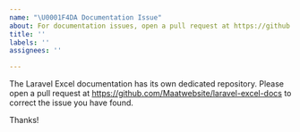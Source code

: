 ```yaml
---
name: "\U0001F4DA Documentation Issue"
about: For documentation issues, open a pull request at https://github.com/Maatwebsite/laravel-excel-docs
title: ''
labels: ''
assignees: ''

---
```


The Laravel Excel documentation has its own dedicated repository. Please open a pull request at https://github.com/Maatwebsite/laravel-excel-docs to correct the issue you have found.

Thanks!
